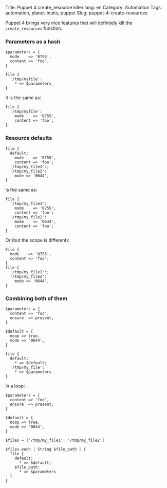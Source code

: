 Title: Puppet 4 create_resource killer
lang: en
Category: Automation
Tags: automation, planet-inuits, puppet
Slug: puppet-4-create-resources

Puppet 4 brings very nice features that will definitely kill the `create_resources`
function.

### Parameters as a hash

```Puppet
$parameters = {
  mode    => '0755',
  content => 'foo',
}

file {
  '/tmp/myfile':
    * => $parameters
}
```

It is the same as:

```Puppet
file {
  '/tmp/myfile':
    mode    => '0755',
    content => 'foo',
}
```

### Resource defaults

```Puppet
file {
  default:
    mode    => '0755',
    content => 'foo';
  '/tmp/my_file1':;
  '/tmp/my_file2':
    mode => '0644',
}
```

Is the same as:


```Puppet
file {
  '/tmp/my_file1':
    mode    => '0755',
    content => 'foo';
  '/tmp/my_file2':
    mode    => '0644',
    content => 'foo';
}
```

Or (but the scope is different):

```Puppet
File {
  mode    => '0755',
  content => 'foo';
}
file {
  '/tmp/my_file1':;
  '/tmp/my_file2':
    mode => '0644',
}
```


### Combining both of them

```Puppet
$parameters = {
  content => 'foo',
  ensure  => present,
}

$default = {
  noop => true,
  mode => '0644',
}

file {
  default:
    * => $default;
  '/tmp/my_file':
    * => $parameters
}
```

In a loop:

```Puppet
$parameters = {
  content => 'foo',
  ensure  => present,
}

$default = {
  noop => true,
  mode => '0644',
}

$files = ['/tmp/my_file1', '/tmp/my_file2']

$files.each | String $file_path | {
  file {
    default:
      * => $default;
    $file_path:
      * => $parameters
  }
}
```
